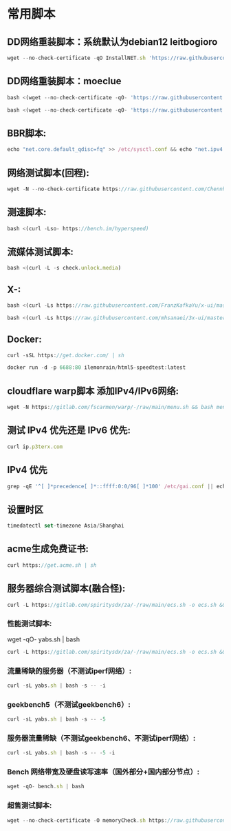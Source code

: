 # **常用脚本**

## **DD网络重装脚本：系统默认为debian12  leitbogioro**

```javascript copy
wget --no-check-certificate -qO InstallNET.sh 'https://raw.githubusercontent.com/leitbogioro/Tools/master/Linux_reinstall/InstallNET.sh' && chmod a+x InstallNET.sh && bash InstallNET.sh -debian 12 -pwd '密码'
```
## **DD网络重装脚本：moeclue**

```javascript copy
bash <(wget --no-check-certificate -qO- 'https://raw.githubusercontent.com/MoeClub/Note/master/InstallNET.sh') -d 12 -v 64 -p 密码 -port 端口 -a -firmware --mirror 'https://mirrors.cloud.tencent.com/debian/'

bash <(wget --no-check-certificate -qO- 'https://raw.githubusercontent.com/MoeClub/Note/master/InstallNET.sh') -u 20.04 -v 64 -p 密码 -port 端口 -a -firmware --mirror  'http://archive.ubuntu.com/ubuntu'
```

## **BBR脚本:**

```javascript copy
echo "net.core.default_qdisc=fq" >> /etc/sysctl.conf && echo "net.ipv4.tcp_congestion_control=bbr" >> /etc/sysctl.conf && sysctl -p && sysctl net.ipv4.tcp_available_congestion_control && lsmod | grep bbr
```

## **网络测试脚本(回程):**

```javascript copy
wget -N --no-check-certificate https://raw.githubusercontent.com/Chennhaoo/Shell_Bash/master/AutoTrace.sh && chmod +x AutoTrace.sh && bash AutoTrace.sh
```

## **测速脚本:**
```javascript copy
bash <(curl -Lso- https://bench.im/hyperspeed)
```

## **流媒体测试脚本:**
```javascript copy
bash <(curl -L -s check.unlock.media)
```

## **X-:**

```javascript copy
bash <(curl -Ls https://raw.githubusercontent.com/FranzKafkaYu/x-ui/master/install.sh)
```
```javascript copy
bash <(curl -Ls https://raw.githubusercontent.com/mhsanaei/3x-ui/master/install.sh)
```
## **Docker:**

```javascript copy
curl -sSL https://get.docker.com/ | sh
```
```javascript copy
docker run -d -p 6688:80 ilemonrain/html5-speedtest:latest
```
## **cloudflare warp脚本 添加IPv4/IPv6网络:**

```javascript copy
wget -N https://gitlab.com/fscarmen/warp/-/raw/main/menu.sh && bash menu.sh
```

## **测试 IPv4 优先还是 IPv6 优先:**

```javascript copy
curl ip.p3terx.com
```
## IPv4 优先
```javascript copy
grep -qE '^[ ]*precedence[ ]*::ffff:0:0/96[ ]*100' /etc/gai.conf || echo 'precedence ::ffff:0:0/96  100' | sudo tee -a /etc/gai.conf
```
## **设置时区**

```javascript copy
timedatectl set-timezone Asia/Shanghai
```


## **acme生成免费证书:**

```javascript copy
curl https://get.acme.sh | sh
```

## **服务器综合测试脚本(融合怪):**

```javascript copy
curl -L https://gitlab.com/spiritysdx/za/-/raw/main/ecs.sh -o ecs.sh && chmod +x ecs.sh && bash ecs.sh
```

### **性能测试脚本:**

wget -qO- yabs.sh | bash
```javascript copy
curl -L https://gitlab.com/spiritysdx/za/-/raw/main/ecs.sh -o ecs.sh && chmod +x ecs.sh && bash ecs.sh
```

### **流量稀缺的服务器（不测试iperf网络）**:

```javascript copy
curl -sL yabs.sh | bash -s -- -i
```

### **geekbench5（不测试geekbench6）:**

```javascript copy
curl -sL yabs.sh | bash -s -- -5
```

### **服务器流量稀缺（不测试geekbench6、不测试iperf网络）:**

```javascript copy
curl -sL yabs.sh | bash -s -- -5 -i
```

### **Bench 网络带宽及硬盘读写速率（国外部分+国内部分节点）:**

```javascript copy
wget -qO- bench.sh | bash
```

### **超售测试脚本:**

```javascript copy
wget --no-check-certificate -O memoryCheck.sh https://raw.githubusercontent.com/uselibrary/memoryCheck/main/memoryCheck.sh && chmod +x memoryCheck.sh && bash memoryCheck.sh
```
